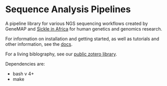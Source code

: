 Sequence Analysis Pipelines
===========================

A pipeline library for various NGS sequencing workflows created by GeneMAP and [Sickle in Africa](https://www.sickleinafrica.org/) for human genetics and genomics research.

For information on installation and getting started, as well as tutorials and other information, see the [docs](https://sickle-in-africa.github.io/sequence-analysis-pipelines/).

For a living biblography, see our [public zotero library](https://www.zotero.org/groups/2549554/sia.sequence-analysis-pipelines/library).

Dependencies are:
* bash v 4+
* make
